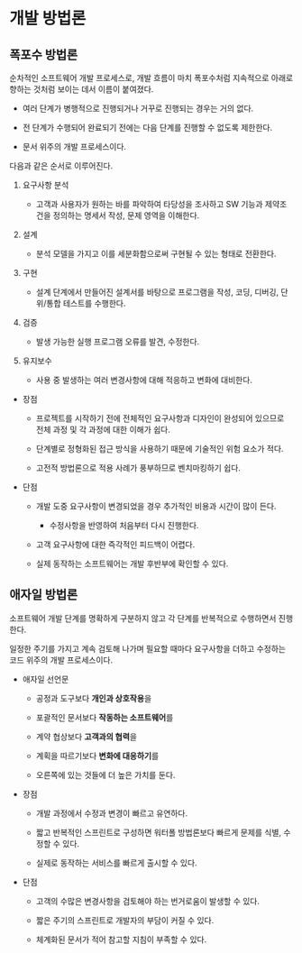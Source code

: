 # 개발 방법론

## 폭포수 방법론

순차적인 소프트웨어 개발 프로세스로, 개발 흐름이 마치 폭포수처럼 지속적으로 아래로 향하는 것처럼 보이는 데서 이름이 붙여졌다.

- 여러 단계가 병행적으로 진행되거나 거꾸로 진행되는 경우는 거의 없다.

- 전 단계가 수행되어 완료되기 전에는 다음 단계를 진행할 수 없도록 제한한다.

- 문서 위주의 개발 프로세스이다.

다음과 같은 순서로 이루어진다.

1. 요구사항 분석

   - 고객과 사용자가 원하는 바를 파악하여 타당성을 조사하고 SW 기능과 제약조건을 정의하는 명세서 작성, 문제 영역을 이해한다.

2. 설계

   - 분석 모델을 가지고 이를 세분화함으로써 구현될 수 있는 형태로 전환한다.

3. 구현

   - 설계 단계에서 만들어진 설계서를 바탕으로 프로그램을 작성, 코딩, 디버깅, 단위/통합 테스트를 수행한다.

4. 검증

   - 발생 가능한 실행 프로그램 오류를 발견, 수정한다.

5. 유지보수

   - 사용 중 발생하는 여러 변경사항에 대해 적응하고 변화에 대비한다.

- 장점

  - 프로젝트를 시작하기 전에 전체적인 요구사항과 디자인이 완성되어 있으므로 전체 과정 및 각 과정에 대한 이해가 쉽다.

  - 단계별로 정형화된 접근 방식을 사용하기 때문에 기술적인 위험 요소가 적다.

  - 고전적 방법론으로 적용 사례가 풍부하므로 벤치마킹하기 쉽다.

- 단점

  - 개발 도중 요구사항이 변경되었을 경우 추가적인 비용과 시간이 많이 든다.

    - 수정사항을 반영하여 처음부터 다시 진행한다.

  - 고객 요구사항에 대한 즉각적인 피드백이 어렵다.

  - 실제 동작하는 소프트웨어는 개발 후반부에 확인할 수 있다.

## 애자일 방법론

소프트웨어 개발 단계를 명확하게 구분하지 않고 각 단계를 반복적으로 수행하면서 진행한다.

일정한 주기를 가지고 계속 검토해 나가며 필요할 때마다 요구사항을 더하고 수정하는 코드 위주의 개발 프로세스이다.

- 애자일 선언문

  - 공정과 도구보다 **개인과 상호작용**을

  - 포괄적인 문서보다 **작동하는 소프트웨어**를

  - 계약 협상보다 **고객과의 협력**을

  - 계획을 따르기보다 **변화에 대응하기**를

  - 오른쪽에 있는 것들에 더 높은 가치를 둔다.

- 장점

  - 개발 과정에서 수정과 변경이 빠르고 유연하다.

  - 짧고 반복적인 스프린트로 구성하면 워터폴 방법론보다 빠르게 문제를 식별, 수정할 수 있다.

  - 실제로 동작하는 서비스를 빠르게 출시할 수 있다.

- 단점

  - 고객의 수많은 변경사항을 검토해야 하는 번거로움이 발생할 수 있다.

  - 짧은 주기의 스프린트로 개발자의 부담이 커질 수 있다.

  - 체계화된 문서가 적어 참고할 지침이 부족할 수 있다.
